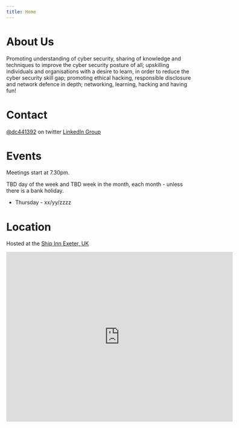 ```yaml
---
title: Home
---
```

# About Us
Promoting understanding of cyber security, sharing of knowledge and techniques to improve the cyber security posture of all; upskilling individuals and organisations with a desire to learn, in order to reduce the cyber security skill gap; promoting ethical hacking, responsible disclosure and network defence in depth; networking, learning, hacking and having fun!

# Contact
[@dc441392](https://twitter.com/dc441392) on twitter
[LinkedIn Group](https://www.linkedin.com/groups/9168216/)

# Events
Meetings start at 7.30pm.

TBD day of the week and TBD week in the month, each month - unless there is a bank holiday.

* Thursday - xx/yy/zzzz

# Location
Hosted at the [Ship Inn Exeter, UK](https://www.greeneking-pubs.co.uk/pubs/devon/ship/find-us/)


<iframe src="https://www.google.com/maps/embed?pb=!1m18!1m12!1m3!1d530.984847818339!2d-3.5306986682744936!3d50.7235783398137!2m3!1f0!2f0!3f0!3m2!1i1024!2i768!4f13.1!3m3!1m2!1s0x486da43bf37772b5%3A0xf4209798604c3f81!2sShip!5e0!3m2!1sen!2suk!4v1518812203107" width="600" height="450" frameborder="0" style="border:0" allowfullscreen>Google Maps</iframe>
